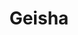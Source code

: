 ---
layout: place
title: "Geisha"
permalink: /new-york/new-york/geisha.html
stateAbbr: NY
stateName: New York
cityName: New York
place_id: ChIJFalicmT2wokR02HksZFX9VA
photos:
  - name: >-
      places/ChIJFalicmT2wokR02HksZFX9VA/photos/AeeoHcLo0k2pLgakQFqC-z0gvLRpofNv7anZmvFF25Rfi0lnBvd5TAAyzHqbVFlbtpgj393LW_e9lhVND2Bq88X7QTLqW9DUauuNvWnJ1U_12B590h-jKUMDL-KB2fmhXCX074bgXr7zacv4htiVINXLfzFNO2id4ejlvj_0fVTNiNzGG2MkB78csAwAgNXqmmMqfLmB47FfDXOFIlGD73hW7xYSlVWLqgrOV1OYbDR-eVSVx29MkgUalTCVCFV3pfZL2m1r_IEl1fQf4u-2jQObyO-x3B1Nty8umBKJO6UMqE8mhA
    widthPx: 3024
    heightPx: 4032
    authorAttributions:
      - displayName: Geisha Sushi
        uri: https://maps.google.com/maps/contrib/117132187199098687458
        photoUri: >-
          https://lh3.googleusercontent.com/a-/ALV-UjXtPynsJAP1UkhDzW6ygmlNf0NXlguEb4iSRrnJHH5MGAOijkOP=s100-p-k-no-mo
    flagContentUri: >-
      https://www.google.com/local/imagery/report/?cb_client=maps_api_places.places_api&image_key=!1e10!2sAF1QipOOvCRS_Bdf0i8MpSz2gwbAI4XSW7oleSgwBdWy&hl=en-US
    googleMapsUri: >-
      https://www.google.com/maps/place//data=!3m4!1e2!3m2!1sAF1QipOOvCRS_Bdf0i8MpSz2gwbAI4XSW7oleSgwBdWy!2e10!4m2!3m1!1s0x89c2f6647262a915:0x50f55791b1e461d3
  - name: >-
      places/ChIJFalicmT2wokR02HksZFX9VA/photos/AeeoHcK6CsPPGlOfB8Om7LNo9TOqKukLXu8CGBr9ojamkMdd6oNFSFe4sUW-zOYLpxWv2Itgp81TxSKfWAHBlGgJVLZBHQmpTXPgi-t32AVRZmGKivI56U1KTLYdbyOVoCZl5C4oq2AZx9h2OJuAsa1WqZEJYOpRHMHWq0DzN4wknDueGSxUw9UO-vc99lO_2EvI_rKAeidz80HyRQyY3QI3ZyBTp7EFpI8181xrs7LzL2CsGNNRQcXT8YeD17qZUSx4VEZVDe1eq2UN1E7iV7iyu7cgoKbT5zlqzqBiJQdxokw38w
    widthPx: 1080
    heightPx: 720
    authorAttributions:
      - displayName: Geisha Sushi
        uri: https://maps.google.com/maps/contrib/117132187199098687458
        photoUri: >-
          https://lh3.googleusercontent.com/a-/ALV-UjXtPynsJAP1UkhDzW6ygmlNf0NXlguEb4iSRrnJHH5MGAOijkOP=s100-p-k-no-mo
    flagContentUri: >-
      https://www.google.com/local/imagery/report/?cb_client=maps_api_places.places_api&image_key=!1e10!2sAF1QipPdpzwoCIsldaZFgfaF3OeRM35uHlNX-zCvoMHQ&hl=en-US
    googleMapsUri: >-
      https://www.google.com/maps/place//data=!3m4!1e2!3m2!1sAF1QipPdpzwoCIsldaZFgfaF3OeRM35uHlNX-zCvoMHQ!2e10!4m2!3m1!1s0x89c2f6647262a915:0x50f55791b1e461d3
  - name: >-
      places/ChIJFalicmT2wokR02HksZFX9VA/photos/AeeoHcK-pE77r3Gb0rFXyCDzJTxnddc4KlFhpor9jG0ovFg9ORhihGDSwAa4IeKnv3Y-vT1sox8F9CQcZ9-M-4dfbweTRec1a7-9erKeMZX6HDEGZYTs1qYAOskHSgGl6Gc9Vn2DslhcUs-m_p7XCwucgXFJKZ58zun-vTBJS1EHiRRyJJVhS0OTkS_obxT2a-0UHxqUULNMfKtfXCVLEpKW7-vDe8iDYndxK80aKkC_590MDSfWl7mgtkKHtSatKxBi7Xv7t6y1VebfdTui-M0YIKTcTwfiaPcMMhfSG8eCKW4KHRR3BZxVx37YRUKp4kgILLefO-WmmSElhMCmax0WBKozQ_y_Bj0umi0cP359xqH506SVlBysl-xbVhUDskLCugBqIgdlrS8m4FVewldQnjAxXLoBKHdyPkOlfTLIVFKmkb7Q
    widthPx: 4032
    heightPx: 3024
    authorAttributions:
      - displayName: Brigitte
        uri: https://maps.google.com/maps/contrib/117243591895105133523
        photoUri: >-
          https://lh3.googleusercontent.com/a/ACg8ocLuZkyQviZGTf49aEFw37VMLqCv0foSls_p8fmt2AXp44zT9lA=s100-p-k-no-mo
    flagContentUri: >-
      https://www.google.com/local/imagery/report/?cb_client=maps_api_places.places_api&image_key=!1e10!2sCIHM0ogKEICAgIDOn7bD0gE&hl=en-US
    googleMapsUri: >-
      https://www.google.com/maps/place//data=!3m4!1e2!3m2!1sCIHM0ogKEICAgIDOn7bD0gE!2e10!4m2!3m1!1s0x89c2f6647262a915:0x50f55791b1e461d3
  - name: >-
      places/ChIJFalicmT2wokR02HksZFX9VA/photos/AeeoHcK6i47VBGvq_kLw1BLAv81zfDvmN-w1G4ESPCph5kQOEWlYw34l4lYCVh-iB2-C_ALh2M3-ep_m0YIENya86PGxyyHhivBFwrmrXS8diazglL7dW_WDk2hDEclDfP4ZiXEw1PAm03uisvscrfgNQiIMJyTYVtObzPn1ikxxd6OOJX9gelLuvTLsHWzjOuzRcw2E5L83_tmuXvUIFO0Ibw0hdO2f3HpD7c3c4AVLKOG5p6QSLmfi-9U7EIg29ARJVVP-xS9HR-CrFR3ePtsiBzGyp6NxZfmlsO3JERwmC28bZw
    widthPx: 4032
    heightPx: 3024
    authorAttributions:
      - displayName: Geisha Sushi
        uri: https://maps.google.com/maps/contrib/117132187199098687458
        photoUri: >-
          https://lh3.googleusercontent.com/a-/ALV-UjXtPynsJAP1UkhDzW6ygmlNf0NXlguEb4iSRrnJHH5MGAOijkOP=s100-p-k-no-mo
    flagContentUri: >-
      https://www.google.com/local/imagery/report/?cb_client=maps_api_places.places_api&image_key=!1e10!2sAF1QipODs3QG6309rH_bsRo3UQ_-PL3bzYqMwRZLy7bh&hl=en-US
    googleMapsUri: >-
      https://www.google.com/maps/place//data=!3m4!1e2!3m2!1sAF1QipODs3QG6309rH_bsRo3UQ_-PL3bzYqMwRZLy7bh!2e10!4m2!3m1!1s0x89c2f6647262a915:0x50f55791b1e461d3
  - name: >-
      places/ChIJFalicmT2wokR02HksZFX9VA/photos/AeeoHcISg1w_YVbVF5V84Y_mufe8J4wuH-aSjumvefJCQw7LqJKnMyAXlu49pyl_R_htqmetDPoANcfb0Q3fVFIsr9AEwJ6nvyQ8XTuYOM3IcVQsKx4yePsznW2X2RszIbfBnE5g2lU_PSK0fzcNtloNd8Pz_ve3Nn5rw2owLLAsfxRwiqjF3x-Hj1oJKYDEKCwaN51kGbUfdurM_blJTBUkEy2JsVxwC-PfxEfn28NQzvwlkCDxWed74pu3Hx9nrShwmEkdRrNgta4zg01hoFRvLaBRGIVhiT8nnihKxINxnJrAjg
    widthPx: 4032
    heightPx: 3024
    authorAttributions:
      - displayName: Geisha Sushi
        uri: https://maps.google.com/maps/contrib/117132187199098687458
        photoUri: >-
          https://lh3.googleusercontent.com/a-/ALV-UjXtPynsJAP1UkhDzW6ygmlNf0NXlguEb4iSRrnJHH5MGAOijkOP=s100-p-k-no-mo
    flagContentUri: >-
      https://www.google.com/local/imagery/report/?cb_client=maps_api_places.places_api&image_key=!1e10!2sAF1QipNng0QoadrloVqS4tyLuqWMhtIy59B_RZ--xVlq&hl=en-US
    googleMapsUri: >-
      https://www.google.com/maps/place//data=!3m4!1e2!3m2!1sAF1QipNng0QoadrloVqS4tyLuqWMhtIy59B_RZ--xVlq!2e10!4m2!3m1!1s0x89c2f6647262a915:0x50f55791b1e461d3
  - name: >-
      places/ChIJFalicmT2wokR02HksZFX9VA/photos/AeeoHcKtEl81d58HRrLZlfplni2J6REWesRLmLydlNuLAWXbLEWKFo9Um7SqMDJkKwM45ATebnoCpYbYhu0WNpV0Dquk16v3zwn1wzILb_Qnv7fQ-ULM1hl5SnX9UXh5QSqMij3SGva8DkmDXyT6DgyyeULRMCdQSC3WUK09Dy9ZR7dCcn7zlxvUgP7e1DTBEsvKcL-A4cJcCDFUIR1NvfFAe_yX5NdKmfVyt0adzoZBABSArX1E7e9KdoyzWCWXADFTJ6LDumFgNgShw2UgR2669GWkIQo1WtrcMEdtbMxLxfgBWA
    widthPx: 3024
    heightPx: 4032
    authorAttributions:
      - displayName: Geisha Sushi
        uri: https://maps.google.com/maps/contrib/117132187199098687458
        photoUri: >-
          https://lh3.googleusercontent.com/a-/ALV-UjXtPynsJAP1UkhDzW6ygmlNf0NXlguEb4iSRrnJHH5MGAOijkOP=s100-p-k-no-mo
    flagContentUri: >-
      https://www.google.com/local/imagery/report/?cb_client=maps_api_places.places_api&image_key=!1e10!2sAF1QipOzFeaF_oLNGqcBgQmn3IzXzMVajEHmVTmx_n-L&hl=en-US
    googleMapsUri: >-
      https://www.google.com/maps/place//data=!3m4!1e2!3m2!1sAF1QipOzFeaF_oLNGqcBgQmn3IzXzMVajEHmVTmx_n-L!2e10!4m2!3m1!1s0x89c2f6647262a915:0x50f55791b1e461d3
  - name: >-
      places/ChIJFalicmT2wokR02HksZFX9VA/photos/AeeoHcJoARkGBJ7ZBNCRVwsy1SW-TR8B6wiVfB3lgKMzuaqkSOsMD6gvpkR-0TTQHGjhkoL2VQWk5gXo9QaCn26V4ELGG9HI8SuXHjXbvt22y7KQP3alIxIUQF_1svCZBMA8f6xtjCz59_jix-oOp8n5cp-4BEAFYnRM70TzQgSSnyt03nxL82lcMjmaBvq6Jw-cTGIyj5xpG94nWWckOBZF_CFpw2iDAaV45Ungaoll24KPSQapXg6a4iBeCq2dnAHYsnYsEjzfK4U32s9A6sCyR15PzL8TWHzyWgl3iBPScaIMZA
    widthPx: 3024
    heightPx: 4032
    authorAttributions:
      - displayName: Geisha Sushi
        uri: https://maps.google.com/maps/contrib/117132187199098687458
        photoUri: >-
          https://lh3.googleusercontent.com/a-/ALV-UjXtPynsJAP1UkhDzW6ygmlNf0NXlguEb4iSRrnJHH5MGAOijkOP=s100-p-k-no-mo
    flagContentUri: >-
      https://www.google.com/local/imagery/report/?cb_client=maps_api_places.places_api&image_key=!1e10!2sAF1QipOM2ftNeBUrKQ0R8HouYYZ0jdgd_VLtqb-q6oJ0&hl=en-US
    googleMapsUri: >-
      https://www.google.com/maps/place//data=!3m4!1e2!3m2!1sAF1QipOM2ftNeBUrKQ0R8HouYYZ0jdgd_VLtqb-q6oJ0!2e10!4m2!3m1!1s0x89c2f6647262a915:0x50f55791b1e461d3
  - name: >-
      places/ChIJFalicmT2wokR02HksZFX9VA/photos/AeeoHcISJgfRu7k08Zsf--qwTGxm3raRUw7Q5nkgxcuuyQnk_BihCC7XWtpt-cuj-RtzKG1wx8eAUnr7cQR3NB7x48H6OWqwjF2eh7GRzEukH0el8fVf_xjREQY_XBuDQpfyUaqj19bARa-AcqU0IdRj96oBtNIBEhhT6NXb7O4I-ApzYtY6ARHqwABVEOjqtMEZBvCGsKK2-rrtzUCDTG-a4r-NlRJxBhEJ-X61KlC5IcTkwpVTDaufhg8LADec9zAk6O-27oDe8C0dWHsR4RB28blYsjejBQjFssSepSAWSRGTaA
    widthPx: 3024
    heightPx: 4032
    authorAttributions:
      - displayName: Geisha Sushi
        uri: https://maps.google.com/maps/contrib/117132187199098687458
        photoUri: >-
          https://lh3.googleusercontent.com/a-/ALV-UjXtPynsJAP1UkhDzW6ygmlNf0NXlguEb4iSRrnJHH5MGAOijkOP=s100-p-k-no-mo
    flagContentUri: >-
      https://www.google.com/local/imagery/report/?cb_client=maps_api_places.places_api&image_key=!1e10!2sAF1QipNpWnDGju6V9eRXVTbdBD5FMoLzSjk5bd2Buhii&hl=en-US
    googleMapsUri: >-
      https://www.google.com/maps/place//data=!3m4!1e2!3m2!1sAF1QipNpWnDGju6V9eRXVTbdBD5FMoLzSjk5bd2Buhii!2e10!4m2!3m1!1s0x89c2f6647262a915:0x50f55791b1e461d3
  - name: >-
      places/ChIJFalicmT2wokR02HksZFX9VA/photos/AeeoHcJZjewj-k_515NVGYOetIdFUEtFPK49UxgtaQXB0mIrdOCLIYnR5R2JWgUCZIokwiEAK5W5JZswRGYZNk6Aa5nWxMTYYn-aRXFPmqiIdA4K0XsHIJ-KtkZM4CYlCNUlUyZJu7G457IwOUV9S_1s0P9VFs_S7hJJvjmFgrbuqD53edRwpun2yQ5s_TxijVl6TOzzDctgt1wfjZEwQWzWFFImczwihKuXVegTNsPUOB7aiAyIo0wHenVr3M85rD2eQ4oHBZD1jpcnyioTkdgHNpkVJEFe2ES0vEWVzOa13-ifOw
    widthPx: 3024
    heightPx: 4032
    authorAttributions:
      - displayName: Geisha Sushi
        uri: https://maps.google.com/maps/contrib/117132187199098687458
        photoUri: >-
          https://lh3.googleusercontent.com/a-/ALV-UjXtPynsJAP1UkhDzW6ygmlNf0NXlguEb4iSRrnJHH5MGAOijkOP=s100-p-k-no-mo
    flagContentUri: >-
      https://www.google.com/local/imagery/report/?cb_client=maps_api_places.places_api&image_key=!1e10!2sAF1QipO5MpSRMsghm1NFUJ0ICTeK5vSr1CUuz57PlFkR&hl=en-US
    googleMapsUri: >-
      https://www.google.com/maps/place//data=!3m4!1e2!3m2!1sAF1QipO5MpSRMsghm1NFUJ0ICTeK5vSr1CUuz57PlFkR!2e10!4m2!3m1!1s0x89c2f6647262a915:0x50f55791b1e461d3
  - name: >-
      places/ChIJFalicmT2wokR02HksZFX9VA/photos/AeeoHcKtfItNi9MZ7njjd94V_uUl-h16qgPlwyhRoBRK_1hhjS74DRF9Ebf_82FP7I91Uu5SN3KnyktzylV49tNFfHbk_O0CvXh-eXnuG00pKUpDqSukzSJ--Eln14VOFyJkKCnkM7qV3eIVDrcM-Hm2ZAPjcWqa5KDttj6aqM_mMnzSumuIG5TQc9dJw9znV7Reakba4ga1J5HwXteT4DSO1yCETdA0GI2UjwkLWTdamRZc7Cg0JwVUREp20276ASDxWZFB1eTX1MCSF8aGvL0RRJmjM2U0u-B3_UC7PE134KB4Tg
    widthPx: 3024
    heightPx: 4032
    authorAttributions:
      - displayName: Geisha Sushi
        uri: https://maps.google.com/maps/contrib/117132187199098687458
        photoUri: >-
          https://lh3.googleusercontent.com/a-/ALV-UjXtPynsJAP1UkhDzW6ygmlNf0NXlguEb4iSRrnJHH5MGAOijkOP=s100-p-k-no-mo
    flagContentUri: >-
      https://www.google.com/local/imagery/report/?cb_client=maps_api_places.places_api&image_key=!1e10!2sAF1QipMJ2yNPbzceDUnSuDz3SXv538Myy0CxLOS7pn_A&hl=en-US
    googleMapsUri: >-
      https://www.google.com/maps/place//data=!3m4!1e2!3m2!1sAF1QipMJ2yNPbzceDUnSuDz3SXv538Myy0CxLOS7pn_A!2e10!4m2!3m1!1s0x89c2f6647262a915:0x50f55791b1e461d3
address: 3470 Broadway, New York, NY 10031, USA
street: 3470 Broadway
city: New York
state: NY
zip: '10031'
country: USA
neighborhood: null
latitude: '40.824101'
longitude: '-73.951731'
accessibility_options:
  wheelchairAccessibleParking: false
  wheelchairAccessibleEntrance: true
  wheelchairAccessibleRestroom: true
  wheelchairAccessibleSeating: true
business_status: OPERATIONAL
name: Geisha
google_maps_links:
  directionsUri: >-
    https://www.google.com/maps/dir//''/data=!4m7!4m6!1m1!4e2!1m2!1m1!1s0x89c2f6647262a915:0x50f55791b1e461d3!3e0
  placeUri: https://maps.google.com/?cid=5833665175594754515
  writeAReviewUri: >-
    https://www.google.com/maps/place//data=!4m3!3m2!1s0x89c2f6647262a915:0x50f55791b1e461d3!12e1
  reviewsUri: >-
    https://www.google.com/maps/place//data=!4m4!3m3!1s0x89c2f6647262a915:0x50f55791b1e461d3!9m1!1b1
  photosUri: >-
    https://www.google.com/maps/place//data=!4m3!3m2!1s0x89c2f6647262a915:0x50f55791b1e461d3!10e5
primary_type: Sushi Restaurant
opening_hours:
  regular: null
  current: null
secondary_opening_hours:
  regular:
    weekdayDescriptions: null
    type: null
  current:
    weekdayDescriptions: null
    type: null
phone: null
price_level: null
price_range: null
rating: null
rating_count: 0
website: null
description: null
reviews: null
parking_options: null
payment_options: null
allow_dogs: null
curbside_pickup: null
delivery: null
dine_in: null
good_for_children: null
good_for_groups: null
good_for_sports: null
live_music: null
menu_for_children: null
outdoor_seating: null
reservable: null
restroom: null
serves_beer: null
serves_breakfast: null
serves_brunch: null
serves_cocktails: null
serves_coffee: null
serves_dinner: null
serves_dessert: null
serves_lunch: null
serves_vegetarian_food: null
serves_wine: null
takeout: null
slug: Geisha

---